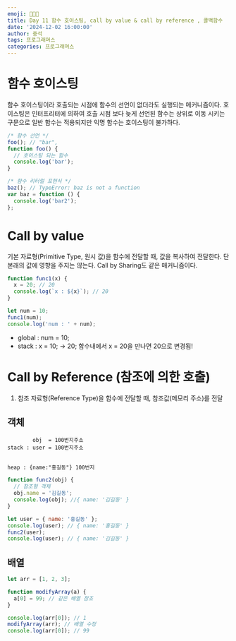 ```yaml
---
emoji: 👨🏻‍💻
title: Day 11 함수 호이스팅, call by value & call by reference , 콜백함수
date: '2024-12-02 16:00:00'
author: 중석
tags: 프로그래머스
categories: 프로그래머스
---
```


# 함수 호이스팅

함수 호이스팅이라 호출되는 시점에 함수의 선언이 없더라도 실행되는 메커니즘이다.
호이스팅은 인터프리터에 의하여 호출 시점 보다 늦게 선언된 함수는 상위로 이동 시키는
구문으로 일반 함수는 적용되지만 익명 함수는 호이스팅이 불가하다.

```js
/* 함수 선언 */
foo(); // "bar",
function foo() {
  // 호이스팅 되는 함수
  console.log('bar');
}

/* 함수 리터럴 표현식 */
baz(); // TypeError: baz is not a function
var baz = function () {
  console.log('bar2');
};
```

# Call by value

기본 자료형(Primitive Type, 원시 값)을 함수에 전달할 때, 값을 복사하여 전달한다. 단 본래의 값에 영향을 주지는 않는다. Call by Sharing도 같은 매커니즘이다.

```js
function func1(x) {
  x = 20; // 20
  console.log(`x : ${x}`); // 20
}

let num = 10;
func1(num);
console.log('num : ' + num);
```

- global : num = 10;
- stack : x = 10; -> 20; 함수내에서 x = 20을 만나면 20으로 변경됨!

# Call by Reference (참조에 의한 호출)

1. 참조 자료형(Reference Type)을 함수에 전달할 때, 참조값(메모리 주소)를 전달

## 객체

```
        obj  = 100번지주소
stack : user = 100번지주소


heap : {name:"홍길동"} 100번지
```

```js
function func2(obj) {
  // 참조형 객체
  obj.name = '김길동';
  console.log(obj); //{ name: '김길동' }
}

let user = { name: '홍길동' };
console.log(user); // { name: '홍길동' }
func2(user);
console.log(user); // { name: '김길동' }
```

## 배열

```js
let arr = [1, 2, 3];

function modifyArray(a) {
  a[0] = 99; // 같은 배열 참조
}

console.log(arr[0]); // 1
modifyArray(arr); // 배열 수정
console.log(arr[0]); // 99
```

```toc

```
